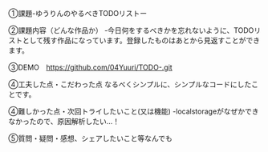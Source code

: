 ①課題-ゆうりんのやるべきTODOリストー

②課題内容（どんな作品か） -今日何をするべきかを忘れないように、TODOリストとして残す作品になっています。登録したものはあとから見返すことができます。

③DEMO　https://github.com/04Yuuri/TODO-.git

④工夫した点・こだわった点 なるべくシンプルに、シンプルなコードにしたことです。

④難しかった点・次回トライしたいこと(又は機能) -localstorageがなぜかできなかったので、原因解析したい…！

⑤質問・疑問・感想、シェアしたいこと等なんでも 

